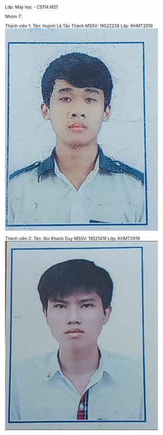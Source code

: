 Lớp: Máy học - CS114.M21

Nhóm 7:

Thành viên 1:
Tên: Huỳnh Lê Tấn Thành
MSSV: 19522228
Lớp: KHMT2019
![01](https://github.com/UIT-HLTT/CS114.M21.N07/blob/main/01.jpeg?raw=true)

Thành viên 2:
Tên: Bùi Khánh Duy
MSSV: 19521418
Lớp: KHMT2019
![02](https://github.com/UIT-HLTT/CS114.M21.N07/blob/main/02.jpeg?raw=true)
